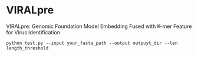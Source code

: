 # VIRALpre
VIRALpre: Genomic Foundation Model Embedding Fused with
K-mer Feature for Virus Identification
```
python test.py --input your_fasta_path --output outpuyt_dir --len length_threshold
```
